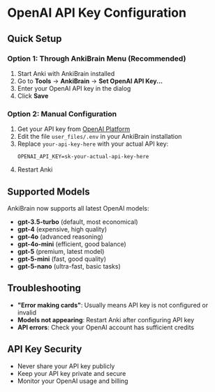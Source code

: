 # OpenAI API Key Configuration

## Quick Setup

### Option 1: Through AnkiBrain Menu (Recommended)
1. Start Anki with AnkiBrain installed
2. Go to **Tools** → **AnkiBrain** → **Set OpenAI API Key...**
3. Enter your OpenAI API key in the dialog
4. Click **Save**

### Option 2: Manual Configuration
1. Get your API key from [OpenAI Platform](https://platform.openai.com/api-keys)
2. Edit the file `user_files/.env` in your AnkiBrain installation
3. Replace `your-api-key-here` with your actual API key:
   ```
   OPENAI_API_KEY=sk-your-actual-api-key-here
   ```
4. Restart Anki

## Supported Models
AnkiBrain now supports all latest OpenAI models:
- **gpt-3.5-turbo** (default, most economical)
- **gpt-4** (expensive, high quality)
- **gpt-4o** (advanced reasoning)
- **gpt-4o-mini** (efficient, good balance)
- **gpt-5** (premium, latest model)
- **gpt-5-mini** (fast, good quality)
- **gpt-5-nano** (ultra-fast, basic tasks)

## Troubleshooting
- **"Error making cards"**: Usually means API key is not configured or invalid
- **Models not appearing**: Restart Anki after configuring API key
- **API errors**: Check your OpenAI account has sufficient credits

## API Key Security
- Never share your API key publicly
- Keep your API key private and secure
- Monitor your OpenAI usage and billing